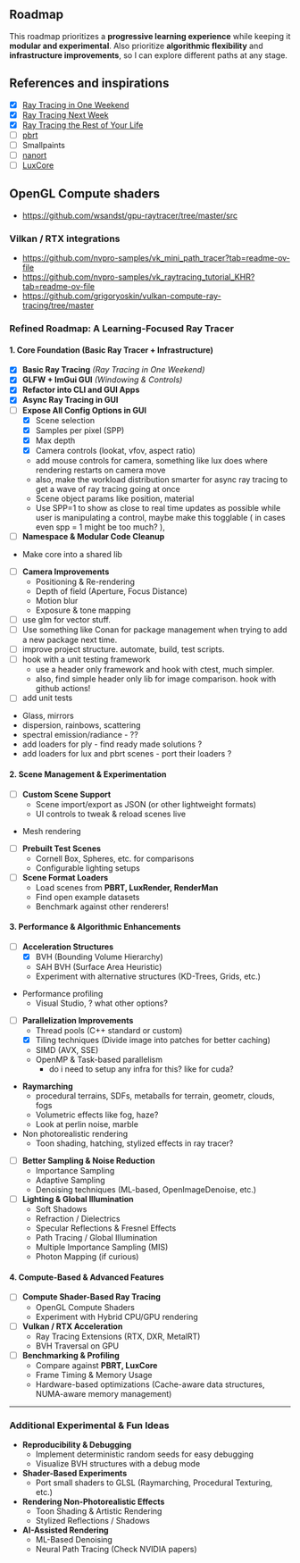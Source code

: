 
## Roadmap

This roadmap prioritizes a **progressive learning experience** while keeping it **modular and experimental**.
Also prioritize **algorithmic flexibility** and **infrastructure improvements**, so I can explore different paths at any stage.  

## References and inspirations

- [x] [Ray Tracing in One Weekend](https://raytracing.github.io/books/RayTracingInOneWeekend.html)
- [x] [Ray Tracing Next Week](https://raytracing.github.io/books/RayTracingNextWeek.html)
- [x] [Ray Tracing the Rest of Your Life](https://raytracing.github.io/books/RayTracingTheRestOfYourLife.html)
- [ ] [pbrt](https://github.com/mmp/pbrt-v4)
- [ ] Smallpaints
- [ ] [nanort](https://github.com/lighttransport/nanort?tab=readme-ov-file)
- [ ] [LuxCore](https://github.com/LuxCoreRender/LuxCore)

## OpenGL Compute shaders
- https://github.com/wsandst/gpu-raytracer/tree/master/src

### Vilkan / RTX integrations
- https://github.com/nvpro-samples/vk_mini_path_tracer?tab=readme-ov-file
- https://github.com/nvpro-samples/vk_raytracing_tutorial_KHR?tab=readme-ov-file
- https://github.com/grigoryoskin/vulkan-compute-ray-tracing/tree/master



### **Refined Roadmap: A Learning-Focused Ray Tracer**  

#### **1. Core Foundation (Basic Ray Tracer + Infrastructure)**
- [x] **Basic Ray Tracing** *(Ray Tracing in One Weekend)*
- [x] **GLFW + ImGui GUI** *(Windowing & Controls)*
- [x] **Refactor into CLI and GUI Apps**
- [x] **Async Ray Tracing in GUI**
- [ ] **Expose All Config Options in GUI** 
  - [x] Scene selection
  - [x] Samples per pixel (SPP)
  - [x] Max depth
  - [x] Camera controls (lookat, vfov, aspect ratio)
  - add mouse controls for camera, something like lux does where rendering restarts on camera move
  - also, make the workload distribution smarter for async ray tracing to get a wave of ray tracing going at once
  - Scene object params like position, material
  - Use SPP=1 to show as close to real time updates as possible while user is manipulating a control, 
    maybe make this togglable ( in cases even spp = 1 might be too much? ), 
- [ ] **Namespace & Modular Code Cleanup**
- Make core into a shared lib
- [ ] **Camera Improvements**
  - Positioning & Re-rendering  
  - Depth of field (Aperture, Focus Distance)
  - Motion blur
  - Exposure & tone mapping
- [ ] use glm for vector stuff.
- [ ] Use something like Conan for package management when trying to add a new package next time.
- [ ] improve project structure. automate, build, test scripts.
- [ ] hook with a unit testing framework 
  - use a header only framework and hook with ctest, much simpler.
  - also, find simple header only lib for image comparison.
  hook with github actions!
- [ ] add unit tests
- Glass, mirrors
- dispersion, rainbows, scattering
- spectral emission/radiance - ??
- add loaders for ply - find ready made solutions ?
- add loaders for lux and pbrt scenes - port their loaders ?
    

#### **2. Scene Management & Experimentation**
- [ ] **Custom Scene Support**
  - Scene import/export as JSON (or other lightweight formats)
  - UI controls to tweak & reload scenes live  
- Mesh rendering
- [ ] **Prebuilt Test Scenes**
  - Cornell Box, Spheres, etc. for comparisons
  - Configurable lighting setups  
- [ ] **Scene Format Loaders**
  - Load scenes from **PBRT, LuxRender, RenderMan**
  - Find open example datasets
  - Benchmark against other renderers!

#### **3. Performance & Algorithmic Enhancements**
- [ ] **Acceleration Structures**
  - [x]  BVH (Bounding Volume Hierarchy)
  - SAH BVH (Surface Area Heuristic)
  - Experiment with alternative structures (KD-Trees, Grids, etc.)  
- Performance profiling
  - Visual Studio, ? what other options?
- [ ] **Parallelization Improvements**
  - Thread pools (C++ standard or custom)  
  - [x] Tiling techniques (Divide image into patches for better caching)  
  - SIMD (AVX, SSE)  
  - OpenMP & Task-based parallelism
    - do i need to setup any infra for this? like for cuda?
- **Raymarching**
    - procedural terrains, SDFs, metaballs for terrain, geometr, clouds, fogs
    - Volumetric effects like fog, haze?
    - Look at perlin noise, marble
- Non photorealistic rendering
    - Toon shading, hatching, stylized effects in ray tracer?
- [ ] **Better Sampling & Noise Reduction**
  - Importance Sampling
  - Adaptive Sampling  
  - Denoising techniques (ML-based, OpenImageDenoise, etc.)  
- [ ] **Lighting & Global Illumination**
  - Soft Shadows  
  - Refraction / Dielectrics  
  - Specular Reflections & Fresnel Effects  
  - Path Tracing / Global Illumination  
  - Multiple Importance Sampling (MIS)  
  - Photon Mapping (if curious)  

#### **4. Compute-Based & Advanced Features**
- [ ] **Compute Shader-Based Ray Tracing**
  - OpenGL Compute Shaders  
  - Experiment with Hybrid CPU/GPU rendering  
- [ ] **Vulkan / RTX Acceleration**
  - Ray Tracing Extensions (RTX, DXR, MetalRT)  
  - BVH Traversal on GPU  
- [ ] **Benchmarking & Profiling**
  - Compare against **PBRT, LuxCore**  
  - Frame Timing & Memory Usage  
  - Hardware-based optimizations (Cache-aware data structures, NUMA-aware memory management)  

---

### **Additional Experimental & Fun Ideas**
- **Reproducibility & Debugging**
  - Implement deterministic random seeds for easy debugging  
  - Visualize BVH structures with a debug mode  
- **Shader-Based Experiments**
  - Port small shaders to GLSL (Raymarching, Procedural Texturing, etc.)  
- **Rendering Non-Photorealistic Effects**
  - Toon Shading & Artistic Rendering  
  - Stylized Reflections / Shadows  
- **AI-Assisted Rendering**
  - ML-Based Denoising  
  - Neural Path Tracing (Check NVIDIA papers)  

